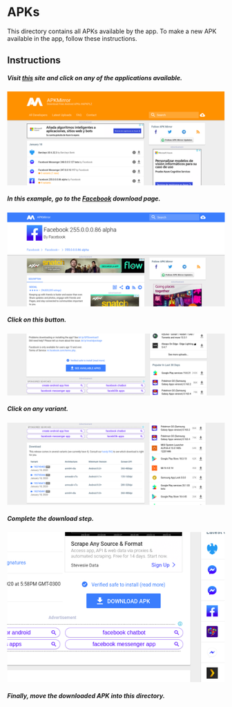 # APKs
This directory contains all APKs available by the app.
To make a new APK available in the app, follow these instructions.

## Instructions

##### Visit [this](https://www.apkmirror.com/) site and click on any of the applications available.
![Step1](./step1.png)

##### In this example, go to the [Facebook](https://www.apkmirror.com/apk/facebook-2/facebook/facebook-255-0-0-0-86-release/) download page.
![Step2](./step2.png)

##### Click on this button.
![Step3](./step3.png)

##### Click on any variant.
![Step4](./step4.png)

##### Complete the download step.
![Step5](./step5.png)

##### Finally, move the downloaded APK into this directory.

